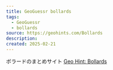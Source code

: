 ```yaml
---
title: GeoGuessr bollards
tags:
  - GeoGuessr
  - bollards
source: https://geohints.com/Bollards
description: 
created: 2025-02-21
---
```


ボラードのまとめサイト
[Geo Hint: Bollards](https://geohints.com/Bollards)